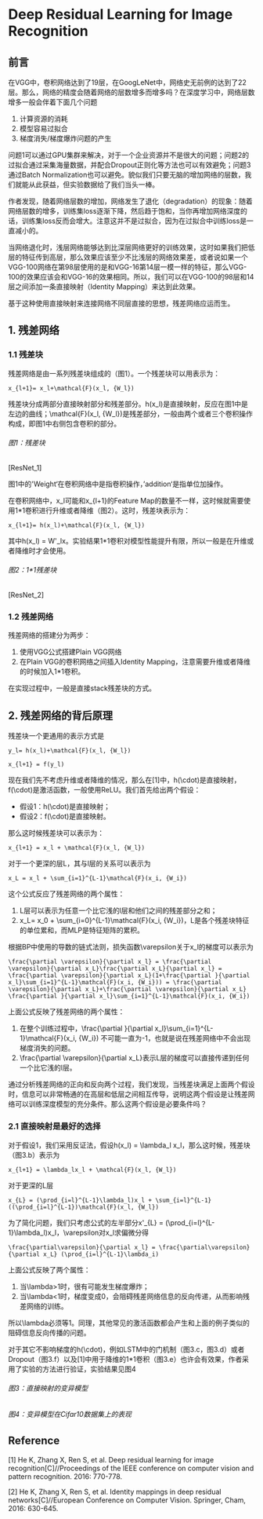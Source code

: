 # Deep Residual Learning for Image Recognition

## 前言

在VGG中，卷积网络达到了19层，在GoogLeNet中，网络史无前例的达到了22层。那么，网络的精度会随着网络的层数增多而增多吗？在深度学习中，网络层数增多一般会伴着下面几个问题

1. 计算资源的消耗
2. 模型容易过拟合
3. 梯度消失/梯度爆炸问题的产生

问题1可以通过GPU集群来解决，对于一个企业资源并不是很大的问题；问题2的过拟合通过采集海量数据，并配合Dropout正则化等方法也可以有效避免；问题3通过Batch Normalization也可以避免。貌似我们只要无脑的增加网络的层数，我们就能从此获益，但实验数据给了我们当头一棒。

作者发现，随着网络层数的增加，网络发生了退化（degradation）的现象：随着网络层数的增多，训练集loss逐渐下降，然后趋于饱和，当你再增加网络深度的话，训练集loss反而会增大。注意这并不是过拟合，因为在过拟合中训练loss是一直减小的。

当网络退化时，浅层网络能够达到比深层网络更好的训练效果，这时如果我们把低层的特征传到高层，那么效果应该至少不比浅层的网络效果差，或者说如果一个VGG-100网络在第98层使用的是和VGG-16第14层一模一样的特征，那么VGG-100的效果应该会和VGG-16的效果相同。所以，我们可以在VGG-100的98层和14层之间添加一条直接映射（Identity Mapping）来达到此效果。

基于这种使用直接映射来连接网络不同层直接的思想，残差网络应运而生。

## 1. 残差网络

### 1.1 残差块

残差网络是由一系列残差块组成的（图1）。一个残差块可以用表示为：

```
x_{l+1}= x_l+\mathcal{F}(x_l, {W_l})
```

残差块分成两部分直接映射部分和残差部分。h\(x\_l\)是直接映射，反应在图1中是左边的曲线；\mathcal{F}\(x\_l, {W\_l}\)是残差部分，一般由两个或者三个卷积操作构成，即图1中右侧包含卷积的部分。

###### 图1：残差块

\[ResNet\_1\]

图1中的'Weight‘在卷积网络中是指卷积操作，’addition‘是指单位加操作。

在卷积网络中，x\_l可能和x\_{l+1}的Feature Map的数量不一样，这时候就需要使用1\*1卷积进行升维或者降维（图2）。这时，残差块表示为：

```
x_{l+1}= h(x_l)+\mathcal{F}(x_l, {W_l})
```

其中h\(x\_l\) = W'\_lx。实验结果1\*1卷积对模型性能提升有限，所以一般是在升维或者降维时才会使用。

###### 图2：1\*1残差块

\[ResNet\_2\]

### 1.2 残差网络

残差网络的搭建分为两步：

1. 使用VGG公式搭建Plain VGG网络
2. 在Plain VGG的卷积网络之间插入Identity Mapping，注意需要升维或者降维的时候加入1\*1卷积。

在实现过程中，一般是直接stack残差块的方式。

## 2. 残差网络的背后原理

残差块一个更通用的表示方式是

```
y_l= h(x_l)+\mathcal{F}(x_l, {W_l})
```

```
x_{l+1} = f(y_l)
```

现在我们先不考虑升维或者降维的情况，那么在\[1\]中，h\(\cdot\)是直接映射，f\(\cdot\)是激活函数，一般使用ReLU。我们首先给出两个假设：

* 假设1：h\(\cdot\)是直接映射；
* 假设2：f\(\cdot\)是直接映射。

那么这时候残差块可以表示为：

```
x_{l+1} = x_l + \mathcal{F}(x_l, {W_l})
```

对于一个更深的层L，其与l层的关系可以表示为

```
x_L = x_l + \sum_{i=1}^{L-1}\mathcal{F}(x_i, {W_i})
```

这个公式反应了残差网络的两个属性：

1. L层可以表示为任意一个比它浅的l层和他们之间的残差部分之和；
2. x\_L= x\_0 + \sum\_{i=0}^{L-1}\mathcal{F}\(x\_i, {W\_i}\)，L是各个残差块特征的单位累和，而MLP是特征矩阵的累积。

根据BP中使用的导数的链式法则，损失函数\varepsilon关于x\_l的梯度可以表示为

```
\frac{\partial \varepsilon}{\partial x_l} = \frac{\partial \varepsilon}{\partial x_L}\frac{\partial x_L}{\partial x_l} = \frac{\partial \varepsilon}{\partial x_L}(1+\frac{\partial }{\partial x_l}\sum_{i=1}^{L-1}\mathcal{F}(x_i, {W_i})) = \frac{\partial \varepsilon}{\partial x_L}+\frac{\partial \varepsilon}{\partial x_L} \frac{\partial }{\partial x_l}\sum_{i=1}^{L-1}\mathcal{F}(x_i, {W_i})
```

上面公式反映了残差网络的两个属性：

1. 在整个训练过程中，\frac{\partial }{\partial x\_l}\sum\_{i=1}^{L-1}\mathcal{F}\(x\_i, {W\_i}\) 不可能一直为-1，也就是说在残差网络中不会出现梯度消失的问题。
2. \frac{\partial \varepsilon}{\partial x\_L}表示L层的梯度可以直接传递到任何一个比它浅的l层。

通过分析残差网络的正向和反向两个过程，我们发现，当残差块满足上面两个假设时，信息可以非常畅通的在高层和低层之间相互传导，说明这两个假设是让残差网络可以训练深度模型的充分条件。那么这两个假设是必要条件吗？

### 2.1 直接映射是最好的选择

对于假设1，我们采用反证法，假设h\(x\_l\) = \lambda\_l x\_l，那么这时候，残差块（图3.b）表示为

```
x_{l+1} = \lambda_lx_l + \mathcal{F}(x_l, {W_l})
```

对于更深的L层

```
x_{L} = (\prod_{i=l}^{L-1}\lambda_l)x_l + \sum_{i=l}^{L-1}((\prod_{i=l}^{L-1})\mathcal{F}(x_l, {W_l})
```

为了简化问题，我们只考虑公式的左半部分x'\_{L} = \(\prod\_{i=l}^{L-1}\lambda\_l\)x\_l，\varepsilon对x\_l求偏微分得

```
\frac{\partial\varepsilon}{\partial x_l} = \frac{\partial\varepsilon}{\partial x_L} (\prod_{i=l}^{L-1}\lambda_i)
```

上面公式反映了两个属性：

1. 当\lambda&gt;1时，很有可能发生梯度爆炸；
2. 当\lambda&lt;1时，梯度变成0，会阻碍残差网络信息的反向传递，从而影响残差网络的训练。

所以\lambda必须等1。同理，其他常见的激活函数都会产生和上面的例子类似的阻碍信息反向传播的问题。

对于其它不影响梯度的h\(\cdot\)，例如LSTM中的门机制（图3.c，图3.d）或者Dropout（图3.f）以及\[1\]中用于降维的1\*1卷积（图3.e）也许会有效果，作者采用了实验的方法进行验证，实验结果见图4

###### 图3：直接映射的变异模型

###### 图4：变异模型在Cifar10数据集上的表现



## Reference

\[1\] He K, Zhang X, Ren S, et al. Deep residual learning for image recognition\[C\]//Proceedings of the IEEE conference on computer vision and pattern recognition. 2016: 770-778.

\[2\] He K, Zhang X, Ren S, et al. Identity mappings in deep residual networks\[C\]//European Conference on Computer Vision. Springer, Cham, 2016: 630-645.

